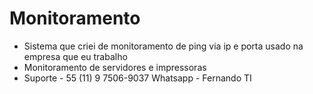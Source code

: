 # Monitoramento

- Sistema que criei de monitoramento de ping via ip e porta usado na empresa que eu trabalho
- Monitoramento de servidores e impressoras
- Suporte - 55 (11) 9 7506-9037 Whatsapp - Fernando TI
